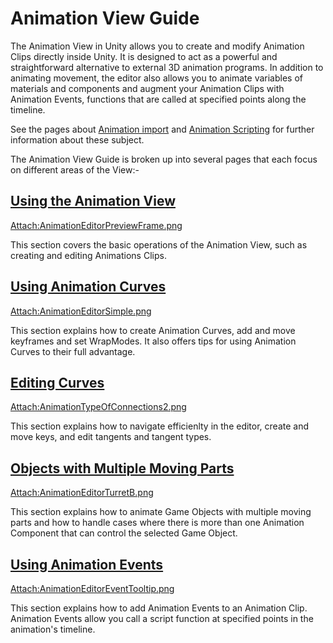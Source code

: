 Animation View Guide
====================


The <span class=keyword>Animation View</span> in Unity allows you to create and modify <span class=keyword>Animation Clips</span> directly inside Unity. It is designed to act as a powerful and straightforward alternative to external 3D animation programs. In addition to animating movement, the editor also allows you to animate variables of materials and components and augment your Animation Clips with <span class=keyword>Animation Events</span>, functions that are called at specified points along the timeline.

See the pages about [Animation import](Animations.html) and [Animation Scripting](AnimationScripting.html) for further information about these subject.

The Animation View Guide is broken up into several pages that each focus on different areas of the View:-

[Using the Animation View](animeditor-UsingAnimationEditor.html)
----------------------------------------------------------------


[Attach:AnimationEditorPreviewFrame.png](animeditor-UsingAnimationEditor.html)

This section covers the basic operations of the <span class=keyword>Animation View</span>, such as creating and editing <span class=keyword>Animations Clips</span>.


[Using Animation Curves](animeditor-AnimationCurves.html)
---------------------------------------------------------


[Attach:AnimationEditorSimple.png](animeditor-AnimationCurves.html)

This section explains how to create <span class=keyword>Animation Curves</span>, add and move <span class=keyword>keyframes</span> and set WrapModes. It also offers tips for using <span class=keyword>Animation Curves</span> to their full advantage.


[Editing Curves](EditingCurves.html)
------------------------------------


[Attach:AnimationTypeOfConnections2.png](EditingCurves.html)

This section explains how to navigate efficienlty in the editor, create and move <span class=keyword>keys</span>, and edit <span class=keyword>tangents</span> and tangent types.


[Objects with Multiple Moving Parts](animeditor-MultipleParts.html)
-------------------------------------------------------------------


[Attach:AnimationEditorTurretB.png](animeditor-MultipleParts.html)

This section explains how to animate <span class=keyword>Game Objects</span> with multiple moving parts and how to handle cases where there is more than one <span class=keyword>Animation Component</span> that can control the selected <span class=keyword>Game Object</span>.


[Using Animation Events](animeditor-AnimationEvents.html)
---------------------------------------------------------


[Attach:AnimationEditorEventTooltip.png](animeditor-AnimationEvents.html)

This section explains how to add <span class=keyword>Animation Events</span> to an <span class=keyword>Animation Clip</span>. Animation Events allow you call a script function at specified points in the animation's timeline.

